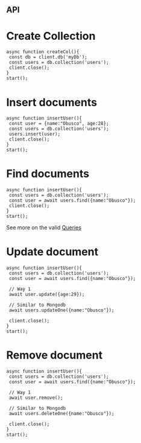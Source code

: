 ## API


# Create Collection

```
async function createCol(){
 const db = client.db('myDb');
 const users = db.collection('users');
 client.close();
}
start();
```

# Insert documents

```
async function insertUser(){
 const user = {name:"Obusco", age:28};
 const users = db.collection('users');
 users.insert(user);
 client.close();
}
start();
```
# Find documents

```
async function insertUser(){
 const users = db.collection('users');
 const user = await users.find({name:"Obusco"});
 client.close();
}
start();
```

See more on the valid [Queries](/doc/queries.md)

# Update document

```
async function insertUser(){
 const users = db.collection('users');
 const user = await users.find({name:"Obusco"});
 
 // Way 1
 await user.update({age:29});
 
 // Similar to Mongodb 
 await users.updateOne({name:"Obusco"});

 client.close();
}
start();
```

# Remove document

```
async function insertUser(){
 const users = db.collection('users');
 const user = await users.find({name:"Obusco"});
 
 // Way 1
 await user.remove();
 
 // Similar to Mongodb 
 await users.deleteOne({name:"Obusco"});

 client.close();
}
start();
```

